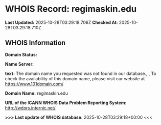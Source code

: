 # WHOIS Record: regimaskin.edu

**Last Updated:** 2025-10-28T03:29:18.709Z
**Checked At:** 2025-10-28T03:29:18.710Z

## WHOIS Information

**Domain Status:** 

**Name Server:** 

**text:** The domain name you requested was not found in our database., , To check the availability of this domain name, please visit our website at https://www.101domain.com/

**Domain Name:** regimaskin.edu

**URL of the ICANN WHOIS Data Problem Reporting System:** http://wdprs.internic.net/

**>>> Last update of WHOIS database:** 2025-10-28T03:29:18+00:00 <<<

